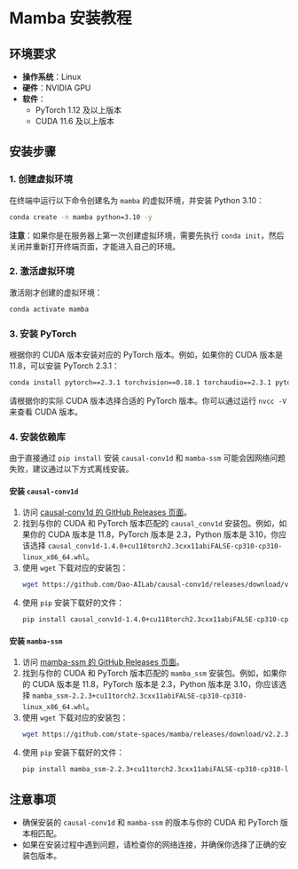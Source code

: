 # Mamba 安装教程

## 环境要求
- **操作系统**：Linux
- **硬件**：NVIDIA GPU
- **软件**：
  - PyTorch 1.12 及以上版本
  - CUDA 11.6 及以上版本

## 安装步骤

### 1. 创建虚拟环境
在终端中运行以下命令创建名为 `mamba` 的虚拟环境，并安装 Python 3.10：
```bash
conda create -n mamba python=3.10 -y
```
**注意**：如果你是在服务器上第一次创建虚拟环境，需要先执行 `conda init`，然后关闭并重新打开终端页面，才能进入自己的环境。

### 2. 激活虚拟环境
激活刚才创建的虚拟环境：
```bash
conda activate mamba
```

### 3. 安装 PyTorch
根据你的 CUDA 版本安装对应的 PyTorch 版本。例如，如果你的 CUDA 版本是 11.8，可以安装 PyTorch 2.3.1：
```bash
conda install pytorch==2.3.1 torchvision==0.18.1 torchaudio==2.3.1 pytorch-cuda=11.8 -c pytorch -c nvidia
```
请根据你的实际 CUDA 版本选择合适的 PyTorch 版本。你可以通过运行 `nvcc -V` 来查看 CUDA 版本。

### 4. 安装依赖库
由于直接通过 `pip install` 安装 `causal-conv1d` 和 `mamba-ssm` 可能会因网络问题失败，建议通过以下方式离线安装。

#### 安装 `causal-conv1d`
1. 访问 [causal-conv1d 的 GitHub Releases 页面](https://github.com/Dao-AILab/causal-conv1d/releases/)。
2. 找到与你的 CUDA 和 PyTorch 版本匹配的 `causal_conv1d` 安装包。例如，如果你的 CUDA 版本是 11.8，PyTorch 版本是 2.3，Python 版本是 3.10，你应该选择 `causal_conv1d-1.4.0+cu118torch2.3cxx11abiFALSE-cp310-cp310-linux_x86_64.whl`。
3. 使用 `wget` 下载对应的安装包：
   ```bash
   wget https://github.com/Dao-AILab/causal-conv1d/releases/download/v1.4.0/causal_conv1d-1.4.0+cu118torch2.3cxx11abiFALSE-cp310-cp310-linux_x86_64.whl
   ```
4. 使用 `pip` 安装下载好的文件：
   ```bash
   pip install causal_conv1d-1.4.0+cu118torch2.3cxx11abiFALSE-cp310-cp310-linux_x86_64.whl
   ```

#### 安装 `mamba-ssm`
1. 访问 [mamba-ssm 的 GitHub Releases 页面](https://github.com/state-spaces/mamba/releases)。
2. 找到与你的 CUDA 和 PyTorch 版本匹配的 `mamba_ssm` 安装包。例如，如果你的 CUDA 版本是 11.8，PyTorch 版本是 2.3，Python 版本是 3.10，你应该选择 `mamba_ssm-2.2.3+cu11torch2.3cxx11abiFALSE-cp310-cp310-linux_x86_64.whl`。
3. 使用 `wget` 下载对应的安装包：
   ```bash
   wget https://github.com/state-spaces/mamba/releases/download/v2.2.3/mamba_ssm-2.2.3+cu11torch2.3cxx11abiFALSE-cp310-cp310-linux_x86_64.whl
   ```
4. 使用 `pip` 安装下载好的文件：
   ```bash
   pip install mamba_ssm-2.2.3+cu11torch2.3cxx11abiFALSE-cp310-cp310-linux_x86_64.whl
   ```

## 注意事项
- 确保安装的 `causal-conv1d` 和 `mamba-ssm` 的版本与你的 CUDA 和 PyTorch 版本相匹配。
- 如果在安装过程中遇到问题，请检查你的网络连接，并确保你选择了正确的安装包版本。